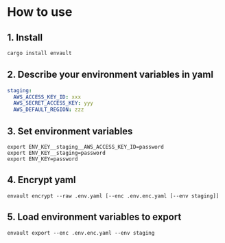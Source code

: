 # How to use
## 1. Install

```bash
cargo install envault
```

## 2. Describe your environment variables in yaml

```yaml
staging:
  AWS_ACCESS_KEY_ID: xxx
  AWS_SECRET_ACCESS_KEY: yyy
  AWS_DEFAULT_REGION: zzz
```

## 3. Set environment variables


```shell
export ENV_KEY__staging__AWS_ACCESS_KEY_ID=password
export ENV_KEY__staging=password
export ENV_KEY=password
```


## 4. Encrypt yaml

```shell
envault encrypt --raw .env.yaml [--enc .env.enc.yaml [--env staging]]
```


## 5. Load environment variables to export

```shell
envault export --enc .env.enc.yaml --env staging
```
